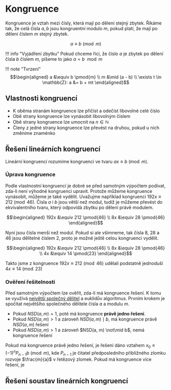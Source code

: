 # Kongruence
Kongruence je vztah mezi čísly, která mají po dělení stejný zbytek. Říkáme tak, že celá čísla $a, b$ jsou kongruentní modulo $m$, pokud platí, že mají po dělení číslem $m$ stejný zbytek.

$$
    a \equiv b \pmod{m}
$$

!!! info "Vyjádření zbytku"
    Pokud chceme říci, že číslo $a$ je zbytek po dělení čísla $b$ číslem $m$, píšeme to jako $a = b \mod{m}$

!!! note "Tvrzení"
    $$\begin{aligned}
        a &\equiv b \pmod{m} \\
        m &\mid (a - b) \\
        \exists t \in \mathbb{Z}: a &= b + mt
    \end{aligned}$$

## Vlastnosti kongruencí
- K oběma stranám kongruence lze přičíst a odečíst libovolné celé číslo
- Obě strany kongruence lze vynásobit libovolným číslem
- Obě strany kongruence lze umocnit na $n \in \mathbb{N}$
- Členy z jedné strany kongruence lze převést na druhou, pokud u nich změníme znaménko

## Řešení lineárních kongruencí
Lineární kongruencí rozumíme kongruenci ve tvaru $ax \equiv b \pmod{m}$.

### Úprava kongruence
Podle vlastnostní kongruencí je dobré se před samotným výpočtem podívat, zda-li není výhodné kongruenci upravit. Protože můžeme kongruence vynásobit, můžeme je také vydělit. Uvažujme například kongruenci $192x \equiv 212 \pmod{46}$. Čísla $a$ i $b$ jsou větší než modul, tudíž je můžeme převést do ekvivalentního tvaru, který odpovídá zbytku po dělení právě modulem.

$$\begin{aligned}
    192x &\equiv 212 \pmod{46} \\
    8x &\equiv 28 \pmod{46}
\end{aligned}$$

Nyní jsou čísla menší než modul. Pokud si ale všimneme, tak čísla 8, 28 a 46 jsou dělitelné číslem 2, proto je možné ještě celou kongruenci vydělit.

$$\begin{aligned}
    192x &\equiv 212 \pmod{46} \\
    8x &\equiv 28 \pmod{46} \\
    4x &\equiv 14 \pmod{23}
\end{aligned}$$

Takto jsme z kongruence $192x \equiv 212 \pmod{46}$ udělali podstatně jednoduší $4x \equiv 14 \pmod{23}$

### Ověření řešitelnosti
Před samotným výpočtem lze ověřit, zda-li má kongruence řešení. K tomu se využívá [největší společný dělitel](spolecny_delitel.md) a euklidův algoritmus. Prvním krokem je spočítat největšího společného dělitele čísla $a$ a modulu $m$.

- Pokud $NSD(a, m) = 1$, poté má kongruence __právě jedno řešení__.
- Pokud $NSD(a, m) \gt 1$ a zároveň $NSD(a, m) \mid b$, má kongruence právě $NSD(a, m)$ řešení
- Pokud $NSD(a, m) \gt 1$ a zároveň $NSD(a, m) \not\mid b$, nemá kongruence řešení

Pokud má kongruence právě jedno řešení, je řešení dáno vztahem $x_0 \equiv (-1)^nP_{n-1}b\pmod{m}$, kde $P_{n-1}$ je čitatel předposledního přibližného zlomku rozvoje $\frac{m}{a}$ v řetězový zlomek. Pokud má kongruence více řešení, je 

## Řešení soustav lineárních kongruencí

